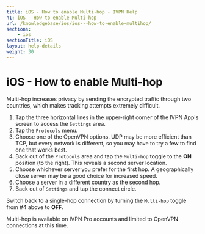 ```yaml
---
title: iOS - How to enable Multi-hop - IVPN Help
h1: iOS - How to enable Multi-hop
url: /knowledgebase/ios/ios---how-to-enable-multihop/
sections:
    - ios
sectionTitle: iOS
layout: help-details
weight: 30
---
```

# iOS - How to enable Multi-hop

Multi-hop increases privacy by sending the encrypted traffic through two countries, which makes tracking attempts extremely difficult.

1. Tap the three horizontal lines in the upper-right corner of the IVPN App's screen to access the `Settings` area.
2. Tap the `Protocols` menu.
3. Choose one of the OpenVPN options. UDP may be more efficient than TCP, but every network is different, so you may have to try a few to find one that works best.
4. Back out of the `Protocols` area and tap the `Multi-hop` toggle to the **ON** position (to the right). This reveals a second server location.
5. Choose whichever server you prefer for the first hop. A geographically close server may be a good choice for increased speed.
6. Choose a server in a different country as the second hop.
7. Back out of `Settings` and tap the connect circle.

Switch back to a single-hop connection by turning the `Multi-hop` toggle from #4 above to **OFF**.

Multi-hop is available on IVPN Pro accounts and limited to OpenVPN connections at this time.
